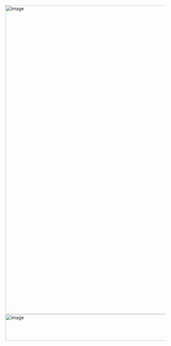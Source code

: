 <img width="1890" height="973" alt="image" src="https://github.com/user-attachments/assets/b7dc20e5-eecb-4920-8945-7987e6f26d36" />

<img width="1194" height="83" alt="image" src="https://github.com/user-attachments/assets/9cb6c558-16e8-40ac-9ac9-7ad41d224566" />
